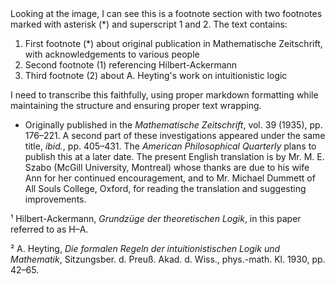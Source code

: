 <thinking>
Looking at the image, I can see this is a footnote section with two footnotes marked with asterisk (*) and superscript 1 and 2. The text contains:

1. First footnote (*) about original publication in Mathematische Zeitschrift, with acknowledgements to various people
2. Second footnote (1) referencing Hilbert-Ackermann
3. Third footnote (2) about A. Heyting's work on intuitionistic logic

I need to transcribe this faithfully, using proper markdown formatting while maintaining the structure and ensuring proper text wrapping.
</thinking>

* Originally published in the *Mathematische Zeitschrift*, vol. 39 (1935), pp. 176–221. A second part of these investigations
appeared under the same title, *ibid.*, pp. 405–431. The *American Philosophical Quarterly* plans to publish this at a later date. The
present English translation is by Mr. M. E. Szabo (McGill University, Montreal) whose thanks are due to his wife Ann
for her continued encouragement, and to Mr. Michael Dummett of All Souls College, Oxford, for reading the translation
and suggesting improvements.

¹ Hilbert-Ackermann, *Grundzüge der theoretischen Logik*, in this paper referred to as H–A.

² A. Heyting, *Die formalen Regeln der intuitionistischen Logik und Mathematik*, Sitzungsber. d. Preuß. Akad. d. Wiss., phys.-math.
Kl. 1930, pp. 42–65.
